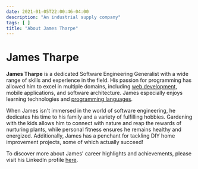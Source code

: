 ```yaml
---
date: 2021-01-05T22:00:46-04:00
description: "An industrial supply company"
tags: [ ]
title: "About James Tharpe"
---
```


# James Tharpe

**James Tharpe** is a dedicated Software Engineering Generalist with a wide range of skills and experience in the field. His passion for programming has allowed him to excel in multiple domains, including [web development](web-dev.md), mobile applications, and software architecture. James especially enjoys learning technologies and [programming languages](computer-languages.md).

When James isn't immersed in the world of software engineering, he dedicates his time to his family and a variety of fulfilling hobbies. Gardening with the kids allows him to connect with nature and reap the rewards of nurturing plants, while personal fitness ensures he remains healthy and energized. Additionally, James has a penchant for tackling DIY home improvement projects, some of which actually succeed!

To discover more about James' career highlights and achievements, please visit his LinkedIn profile [here](https://www.linkedin.com/in/jamestharpe/).
